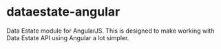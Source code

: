 # dataestate-angular
Data Estate module for AngularJS. This is designed to make working with Data Estate API using Angular a lot simpler. 

